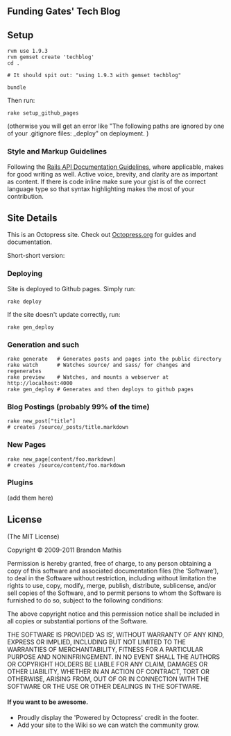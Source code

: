 ## Funding Gates' Tech Blog

## Setup

    rvm use 1.9.3
    rvm gemset create 'techblog'
    cd .

    # It should spit out: "using 1.9.3 with gemset techblog"

    bundle

Then run:

    rake setup_github_pages

(otherwise you will get an error like "The following paths are ignored by one
of your .gitignore files: _deploy" on deployment. )

### Style and Markup Guidelines

Following the [Rails API Documentation
Guidelines](http://guides.rubyonrails.org/api_documentation_guidelines.html),
where applicable, makes for good writing as well. Active voice, brevity, and
clarity are as important as content. If there is code inline make sure your
gist is of the correct language type so that syntax highlighting makes the most
of your contribution.

## Site Details

This is an Octopress site. Check out [Octopress.org](http://octopress.org/docs)
for guides and documentation.

Short-short version:

### Deploying

Site is deployed to Github pages. Simply run:

    rake deploy

If the site doesn't update correctly, run:

    rake gen_deploy

### Generation and such

    rake generate   # Generates posts and pages into the public directory
    rake watch      # Watches source/ and sass/ for changes and regenerates
    rake preview    # Watches, and mounts a webserver at http://localhost:4000
    rake gen_deploy # Generates and then deploys to github pages

### Blog Postings (probably 99% of the time)

    rake new_post["title"]
    # creates /source/_posts/title.markdown

### New Pages

    rake new_page[content/foo.markdown]
    # creates /source/content/foo.markdown

### Plugins

(add them here)

## License
(The MIT License)

Copyright © 2009-2011 Brandon Mathis

Permission is hereby granted, free of charge, to any person obtaining a copy of this software and associated documentation files (the ‘Software’), to deal in the Software without restriction, including without limitation the rights to use, copy, modify, merge, publish, distribute, sublicense, and/or sell copies of the Software, and to permit persons to whom the Software is furnished to do so, subject to the following conditions:

The above copyright notice and this permission notice shall be included in all copies or substantial portions of the Software.

THE SOFTWARE IS PROVIDED ‘AS IS’, WITHOUT WARRANTY OF ANY KIND, EXPRESS OR IMPLIED, INCLUDING BUT NOT LIMITED TO THE WARRANTIES OF MERCHANTABILITY, FITNESS FOR A PARTICULAR PURPOSE AND NONINFRINGEMENT. IN NO EVENT SHALL THE AUTHORS OR COPYRIGHT HOLDERS BE LIABLE FOR ANY CLAIM, DAMAGES OR OTHER LIABILITY, WHETHER IN AN ACTION OF CONTRACT, TORT OR OTHERWISE, ARISING FROM, OUT OF OR IN CONNECTION WITH THE SOFTWARE OR THE USE OR OTHER DEALINGS IN THE SOFTWARE.


#### If you want to be awesome.
- Proudly display the 'Powered by Octopress' credit in the footer.
- Add your site to the Wiki so we can watch the community grow.
